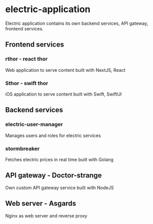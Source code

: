 # electric-application

Electric application contains its own backend services, API gateway, frontend services. 

## Frontend services

### rthor - react thor

Web application to serve content built with NextJS, React

### Sthor - swift thor 

iOS application to serve content built with Swift, SwiftUI

## Backend services

### electric-user-manager

Manages users and roles for electric services

### stormbreaker

Fetches electric prices in real time built with Golang

## API gateway - Doctor-strange 

Own custom API gateway service built with NodeJS

## Web server - Asgards

Nginx as web server and reverse proxy


